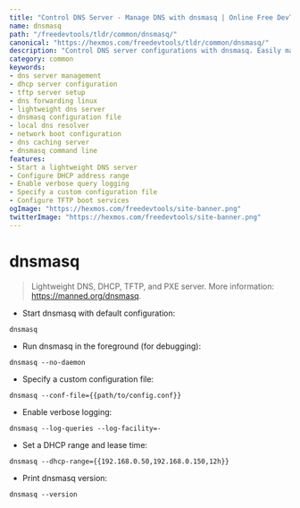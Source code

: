 ```yaml
---
title: "Control DNS Server - Manage DNS with dnsmasq | Online Free DevTools by Hexmos"
name: dnsmasq
path: "/freedevtools/tldr/common/dnsmasq/"
canonical: "https://hexmos.com/freedevtools/tldr/common/dnsmasq/"
description: "Control DNS server configurations with dnsmasq. Easily manage DHCP leases, DNS forwarding and TFTP services on your network. Free online tool, no registration required."
category: common
keywords:
- dns server management
- dhcp server configuration
- tftp server setup
- dns forwarding linux
- lightweight dns server
- dnsmasq configuration file
- local dns resolver
- network boot configuration
- dns caching server
- dnsmasq command line
features:
- Start a lightweight DNS server
- Configure DHCP address range
- Enable verbose query logging
- Specify a custom configuration file
- Configure TFTP boot services
ogImage: "https://hexmos.com/freedevtools/site-banner.png"
twitterImage: "https://hexmos.com/freedevtools/site-banner.png"
---
```


# dnsmasq

> Lightweight DNS, DHCP, TFTP, and PXE server.
> More information: <https://manned.org/dnsmasq>.

- Start dnsmasq with default configuration:

`dnsmasq`

- Run dnsmasq in the foreground (for debugging):

`dnsmasq --no-daemon`

- Specify a custom configuration file:

`dnsmasq --conf-file={{path/to/config.conf}}`

- Enable verbose logging:

`dnsmasq --log-queries --log-facility=-`

- Set a DHCP range and lease time:

`dnsmasq --dhcp-range={{192.168.0.50,192.168.0.150,12h}}`

- Print dnsmasq version:

`dnsmasq --version`
